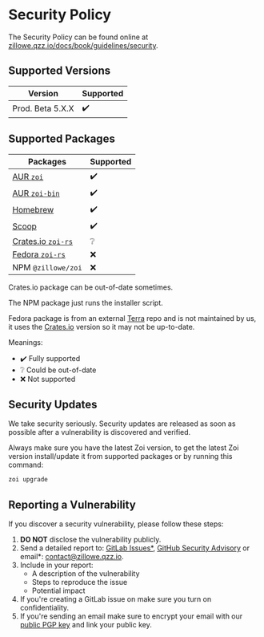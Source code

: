 # Security Policy

The Security Policy can be found online at [zillowe.qzz.io/docs/book/guidelines/security](https://zillowe.qzz.io/docs/book/guidelines/security).

## Supported Versions

| Version          | Supported |
| ---------------- | --------- |
| Prod. Beta 5.X.X | ✔️        |

## Supported Packages

| Packages                                                                                  | Supported |
| ----------------------------------------------------------------------------------------- | --------- |
| [AUR `zoi`](https://aur.archlinux.org/packages/zoi)                                       | ✔️        |
| [AUR `zoi-bin`](https://aur.archlinux.org/packages/zoi-bin)                               | ✔️        |
| [Homebrew](https://github.com/Zillowe/homebrew-tap)                                       | ✔️        |
| [Scoop](https://github.com/Zillowe/scoop)                                                 | ✔️        |
| [Crates.io `zoi-rs`](https://crates.io/crates/zoi-rs)                                     | ❔        |
| [Fedora `zoi-rs`](https://github.com/terrapkg/packages/tree/frawhide/anda/langs/rust/zoi) | ❌        |
| NPM `@zillowe/zoi`                                                                        | ❌        |

Crates.io package can be out-of-date sometimes.

The NPM package just runs the installer script.

Fedora package is from an external [Terra](https://terra.fyralabs.com/) repo and is not maintained by us, it uses the [Crates.io](./README.md#cratesio) version so it may not be up-to-date.

Meanings:

- ✔️ Fully supported
- ❔ Could be out-of-date
- ❌ Not supported

## Security Updates

We take security seriously. Security updates are released as soon as possible after a vulnerability is discovered and verified.

Always make sure you have the latest Zoi version, to get the latest Zoi version install/update it from supported packages or by running this command:

```sh
zoi upgrade
```

## Reporting a Vulnerability

If you discover a security vulnerability, please follow these steps:

1. **DO NOT** disclose the vulnerability publicly.
2. Send a detailed report to: [GitLab Issues\*](https://gitlab.com/Zillowe/Zillwen/Zusty/Zoi/-/issues/new), [GitHub Security Advisory](https://github.com/Zillowe/Zoi/security/advisories/new) or email\*: [contact@zillowe.qzz.io](mailto:contact@zillowe.qzz.io).
3. Include in your report:
   - A description of the vulnerability
   - Steps to reproduce the issue
   - Potential impact
4. If you're creating a GitLab issue on make sure you turn on confidentiality.
5. If you're sending an email make sure to encrypt your email with our [public PGP key](https://zillowe.pages.dev/keys/zillowe-main.asc) and link your public key.

